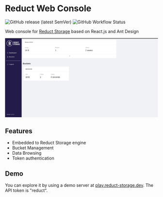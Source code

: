 # Reduct Web Console

![GitHub release (latest SemVer)](https://img.shields.io/github/v/release/reduct-storage/web-console)
![GitHub Workflow Status](https://img.shields.io/github/workflow/status/reduct-storage/web-console/ci)

Web console for [Reduct Storage](https://reduct-storage.dev) based on React.js and Ant Design


![Dashboard](readme/dashboard.png) 


## Features

* Embedded to Reduct Storage engine
* Bucket Management
* Data Browsing
* Token authentication

## Demo

You can explore it by using a demo server at [play.reduct-storage.dev](https://play.reduct-storage.dev).
The API token is "reduct".
